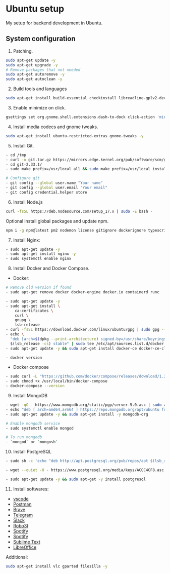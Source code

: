 # Ubuntu setup

My setup for backend development in Ubuntu.

## System configuration

1. Patching.

```bash
sudo apt-get update -y
sudo apt-get upgrade -y
# Remove packages that not needed
sudo apt-get autoremove -y
sudo apt-get autoclean -y
```

2. Build tools and languages

```bash
sudo apt-get install build-essential checkinstall libreadline-gplv2-dev libncursesw5-dev libssl-dev libsqlite3-dev tk-dev libgdbm-dev libc6-dev libbz2-dev libssl-dev libcurl4-gnutls-dev libexpat1-dev curl gettext cmake gcc -y
```

3. Enable minimize on click.

```bash
gsettings set org.gnome.shell.extensions.dash-to-dock click-action 'minimize'
```

4. Install media codecs and gnome tweaks.

```bash
sudo apt-get install ubuntu-restricted-extras gnome-tweaks -y
```

5. Install Git.

```bash
- cd /tmp
- curl -o git.tar.gz https://mirrors.edge.kernel.org/pub/software/scm/git/git-2.34.1.tar.xz
- cd git-2.33.1/
- sudo make prefix=/usr/local all && sudo make prefix=/usr/local install

# Configure git
- git config --global user.name "Your name"
- git config --global user.email "Your email"
- git config credential.helper store
```

6. Install Node.js

```bash
curl -fsSL https://deb.nodesource.com/setup_17.x | sudo -E bash -
```

Optional install global packages and update npm.

```bash
npm i -g npm@latest pm2 nodemon license gitignore dockerignore typescript commitizen
```

7. Install Nginx:

```bash
- sudo apt-get update -y
- sudo apt-get install nginx -y
- sudo systemctl enable nginx
```

8. Install Docker and Docker Compose.

- Docker:

```bash
# Remove old version if found
- sudo apt-get remove docker docker-engine docker.io containerd runc

- sudo apt-get update -y
- sudo apt-get install \
    ca-certificates \
    curl \
    gnupg \
    lsb-release
- curl -fsSL https://download.docker.com/linux/ubuntu/gpg | sudo gpg --dearmor -o /usr/share/keyrings/docker-archive-keyring.gpg
- echo \
  "deb [arch=$(dpkg --print-architecture) signed-by=/usr/share/keyrings/docker-archive-keyring.gpg] https://download.docker.com/linux/ubuntu \
  $(lsb_release -cs) stable" | sudo tee /etc/apt/sources.list.d/docker.list > /dev/null
- sudo apt-get update -y && sudo apt-get install docker-ce docker-ce-cli containerd.io

- docker version
```

- Docker compose

```bash
- sudo curl -L "https://github.com/docker/compose/releases/download/1.29.2/docker-compose-$(uname -s)-$(uname -m)" -o /usr/local/bin/docker-compose
- sudo chmod +x /usr/local/bin/docker-compose
- docker-compose --version
```

9. Install MongoDB

```bash
- wget -qO - https://www.mongodb.org/static/pgp/server-5.0.asc | sudo apt-key add -
- echo "deb [ arch=amd64,arm64 ] https://repo.mongodb.org/apt/ubuntu focal/mongodb-org/5.0 multiverse" | sudo tee /etc/apt/sources.list.d/mongodb-org-5.0.list
- sudo apt-get update -y && sudo apt-get install -y mongodb-org

# Enable mongodb service
- sudo systemctl enable mongod

# To run mongodb
- `mongod` or `mongosh`

```

10. Install PostgreSQL

```bash
- sudo sh -c 'echo "deb http://apt.postgresql.org/pub/repos/apt $(lsb_release -cs)-pgdg main" > /etc/apt/sources.list.d/pgdg.list'

- wget --quiet -O - https://www.postgresql.org/media/keys/ACCC4CF8.asc | sudo apt-key add -

- sudo apt-get update -y && sudo apt-get -y install postgresql

```

11. Install softwares:

- [vscode](https://snapcraft.io/code)
- [Postman](https://snapcraft.io/postman)
- [Brave](https://snapcraft.io/brave)
- [Telegram](https://snapcraft.io/telegram-desktop)
- [Slack](https://snapcraft.io/slack)
- [Robo3t](https://snapcraft.io/robo3t-snap)
- [Spotify](https://snapcraft.io/spotify)
- [Spotify](https://snapcraft.io/spotify)
- [Sublime Text](https://snapcraft.io/sublime-text)
- [LibreOffice](https://snapcraft.io/libreoffice)

Additional:

```bash
sudo apt-get install vlc gparted filezilla -y
```
